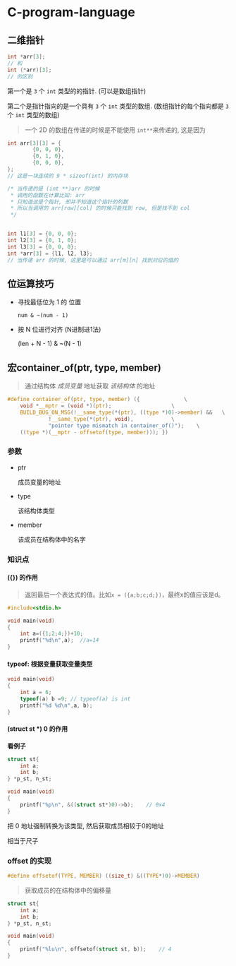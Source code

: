 # C-program-language
## 二维指针	

```c
int *arr[3];
// 和
int (*arr)[3];
// 的区别
```

第一个是 `3` 个 `int` 类型的的指针. (可以是数组指针)

第二个是指针指向的是一个具有 `3` 个 `int` 类型的数组. (数组指针的每个指向都是 `3` 个 `int` 类型的数组)

> 一个 2D 的数组在传递的时候是不能使用 `int**`来传递的, 这是因为

```c
int arr[3][3] = {
        {0, 0, 0},
        {0, 1, 0},
        {0, 0, 0},
};
// 这是一块连续的 9 * sizeof(int) 的内存块

/* 当传递的是 (int **)arr 的时候
 * 调用的函数在计算比如: arr
 * 只知道这是个指针, 却并不知道这个指针的列数
 * 所以当调用的 arr[row][col] 的时候只能找到 row, 但是找不到 col
 */


int l1[3] = {0, 0, 0};
int l2[3] = {0, 1, 0};
int l3[3] = {0, 0, 0};
int *arr[3] = {l1, l2, l3};
// 当传递 arr 的时候, 这里是可以通过 arr[m][n] 找到对应的值的
```



## 位运算技巧

- 寻找最低位为 1 的 位置

    `num & ~(num - 1)`

- 按 N 位进行对齐 (N进制进1法)

    (len + N - 1) & ~(N - 1)



## 宏container_of(ptr, type, member)

> 通过结构体 *成员变量* 地址获取 *该结构体* 的地址

```c
#define container_of(ptr, type, member) ({				\
	void *__mptr = (void *)(ptr);					\
	BUILD_BUG_ON_MSG(!__same_type(*(ptr), ((type *)0)->member) &&	\
			 !__same_type(*(ptr), void),			\
			 "pointer type mismatch in container_of()");	\
	((type *)(__mptr - offsetof(type, member))); })
```

### 参数

- ptr

    成员变量的地址

- type

    该结构体类型

- member

    该成员在结构体中的名字
    
    

### 知识点

#### ({}) 的作用

> 返回最后一个表达式的值。比如`x = ({a;b;c;d;})`，最终x的值应该是d。

```c
#include<stdio.h>

void main(void)
{
    int a=({1;2;4;})+10;
    printf("%d\n",a);  //a=14
}
```



#### typeof: 根据变量获取变量类型

```c
void main(void)
{
    int a = 6;
    typeof(a) b =9;	// typeof(a) is int
    printf("%d %d\n",a, b);
}
```



#### (struct st *) 0 的作用

**看例子**

```c
struct st{
    int a;
    int b;
} *p_st, n_st;

void main(void)
{
    printf("%p\n", &((struct st*)0)->b);	// 0x4
}
```



把 0 地址强制转换为该类型, 然后获取成员相较于0的地址

相当于尺子



### offset 的实现

```c
#define offsetof(TYPE, MEMBER) ((size_t) &((TYPE*)0)->MEMBER)
```

>获取成员的在结构体中的偏移量

```c
struct st{
    int a;
    int b;
} *p_st, n_st;

void main(void)
{
    printf("%lu\n", offsetof(struct st, b));	// 4
}
```

